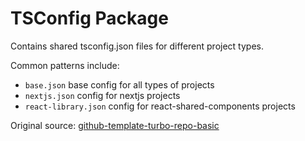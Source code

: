 # TSConfig Package

Contains shared tsconfig.json files for different project types.

Common patterns include:

- `base.json` base config for all types of projects
- `nextjs.json` config for nextjs projects
- `react-library.json` config for react-shared-components projects

Original source: [github-template-turbo-repo-basic](https://github.com/vercel/turbo/tree/main/examples/basic/packages/tsconfig)
